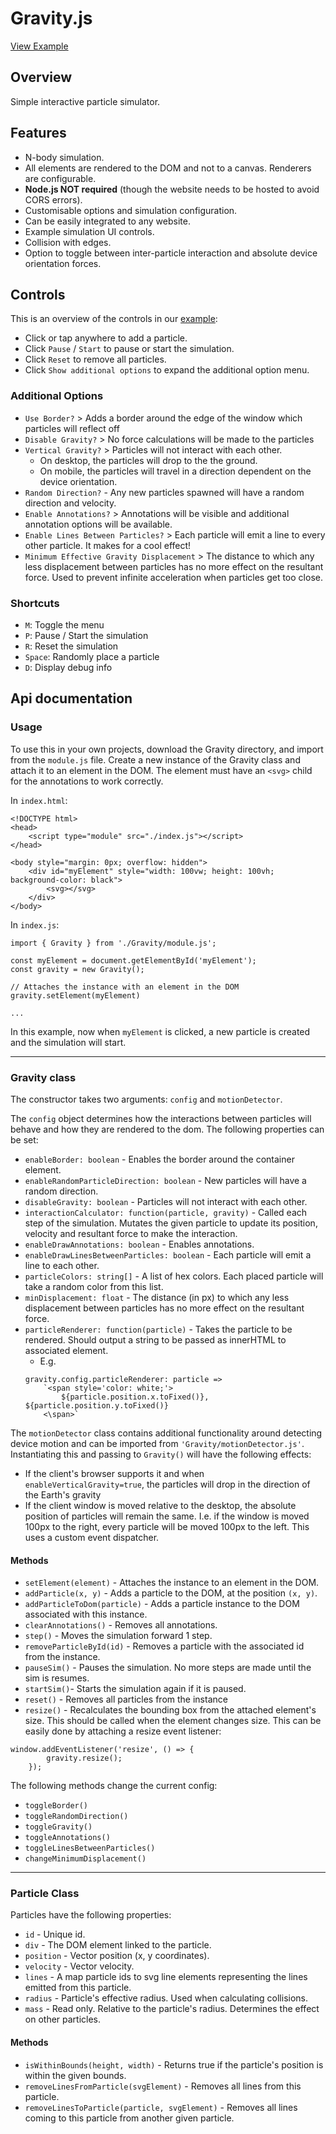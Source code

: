 # Gravity.js

[View Example](https://theithorian.github.io/Gravity/)

## Overview

Simple interactive particle simulator.

## Features

-   N-body simulation.
-   All elements are rendered to the DOM and not to a canvas. Renderers are configurable.
-   **Node.js NOT required** (though the website needs to be hosted to avoid CORS errors).
-   Customisable options and simulation configuration.
-   Can be easily integrated to any website.
-   Example simulation UI controls.
-   Collision with edges.
-   Option to toggle between inter-particle interaction and absolute device orientation forces.

## Controls

This is an overview of the controls in our [example](https://theithorian.github.io/Gravity/):

-   Click or tap anywhere to add a particle.
-   Click `Pause` / `Start` to pause or start the simulation.
-   Click `Reset` to remove all particles.
-   Click `Show additional options` to expand the additional option menu.

### Additional Options

-   `Use Border?` > Adds a border around the edge of the window which particles will reflect off
-   `Disable Gravity?` > No force calculations will be made to the particles
-   `Vertical Gravity?` > Particles will not interact with each other.
    -   On desktop, the particles will drop to the the ground.
    -   On mobile, the particles will travel in a direction dependent on the device orientation.
-   `Random Direction?` - Any new particles spawned will have a random direction and velocity.
-   `Enable Annotations?` > Annotations will be visible and additional annotation options will be available.
-   `Enable Lines Between Particles?` > Each particle will emit a line to every other particle. It makes for a cool effect!
-   `Minimum Effective Gravity Displacement` > The distance to which any less displacement between particles has no more effect on the resultant force. Used to prevent infinite acceleration when particles get too close.

### Shortcuts

-   `M`: Toggle the menu
-   `P`: Pause / Start the simulation
-   `R`: Reset the simulation
-   `Space`: Randomly place a particle
-   `D`: Display debug info

## Api documentation

### Usage

To use this in your own projects, download the Gravity directory, and import from the `module.js` file. Create a new instance of the Gravity class and attach it to an element in the DOM. The element must have an `<svg>` child for the annotations to work correctly.

In `index.html`:

```
<!DOCTYPE html>
<head>
    <script type="module" src="./index.js"></script>
</head>

<body style="margin: 0px; overflow: hidden">
    <div id="myElement" style="width: 100vw; height: 100vh; background-color: black">
        <svg></svg>
    </div>
</body>
```

In `index.js`:

```
import { Gravity } from './Gravity/module.js';

const myElement = document.getElementById('myElement');
const gravity = new Gravity();

// Attaches the instance with an element in the DOM
gravity.setElement(myElement)

...

```

In this example, now when `myElement` is clicked, a new particle is created and the simulation will start.

---

### Gravity class

The constructor takes two arguments: `config` and `motionDetector`.

The `config` object determines how the interactions between particles will behave and how they are rendered to the dom. The following properties can be set:

-   `enableBorder: boolean` - Enables the border around the container element.
-   `enableRandomParticleDirection: boolean` - New particles will have a random direction.
-   `disableGravity: boolean` - Particles will not interact with each other.
-   `interactionCalculator: function(particle, gravity)` - Called each step of the simulation. Mutates the given particle to update its position, velocity and resultant force to make the interaction.
-   `enableDrawAnnotations: boolean` - Enables annotations.
-   `enableDrawLinesBetweenParticles: boolean` - Each particle will emit a line to each other.
-   `particleColors: string[]` - A list of hex colors. Each placed particle will take a random color from this list.
-   `minDisplacement: float` - The distance (in px) to which any less displacement between particles has no more effect on the resultant force.
-   `particleRenderer: function(particle)` - Takes the particle to be rendered. Should output a string to be passed as innerHTML to associated element.
    -   E.g.
    ```
    gravity.config.particleRenderer: particle =>
        `<span style='color: white;'>
            ${particle.position.x.toFixed()}, ${particle.position.y.toFixed()}
        <\span>`
    ```

The `motionDetector` class contains additional functionality around detecting device motion and can be imported from `'Gravity/motionDetector.js'`. Instantiating this and passing to `Gravity()` will have the following effects:

-   If the client's browser supports it and when `enableVerticalGravity=true`, the particles will drop in the direction of the Earth's gravity
-   If the client window is moved relative to the desktop, the absolute position of particles will remain the same. I.e. if the window is moved 100px to the right, every particle will be moved 100px to the left. This uses a custom event dispatcher.

#### Methods

-   `setElement(element)` - Attaches the instance to an element in the DOM.
-   `addParticle(x, y)` - Adds a particle to the DOM, at the position `(x, y)`.
-   `addParticleToDom(particle)` - Adds a particle instance to the DOM associated with this instance.
-   `clearAnnotations()` - Removes all annotations.
-   `step()` - Moves the simulation forward 1 step.
-   `removeParticleById(id)` - Removes a particle with the associated id from the instance.
-   `pauseSim()` - Pauses the simulation. No more steps are made until the sim is resumes.
-   `startSim()`- Starts the simulation again if it is paused.
-   `reset()` - Removes all particles from the instance
-   `resize()` - Recalculates the bounding box from the attached element's size. This should be called when the element changes size. This can be easily done by attaching a resize event listener:

```
window.addEventListener('resize', () => {
        gravity.resize();
    });
```

The following methods change the current config:

-   `toggleBorder()`
-   `toggleRandomDirection()`
-   `toggleGravity()`
-   `toggleAnnotations()`
-   `toggleLinesBetweenParticles()`
-   `changeMinimumDisplacement()`

---

### Particle Class

Particles have the following properties:

-   `id` - Unique id.
-   `div` - The DOM element linked to the particle.
-   `position` - Vector position (x, y coordinates).
-   `velocity` - Vector velocity.
-   `lines` - A map particle ids to svg line elements representing the lines emitted from this particle.
-   `radius` - Particle's effective radius. Used when calculating collisions.
-   `mass` - Read only. Relative to the particle's radius. Determines the effect on other particles.

#### Methods

-   `isWithinBounds(height, width)` - Returns true if the particle's position is within the given bounds.
-   `removeLinesFromParticle(svgElement)` - Removes all lines from this particle.
-   `removeLinesToParticle(particle, svgElement)` - Removes all lines coming to this particle from another given particle.
